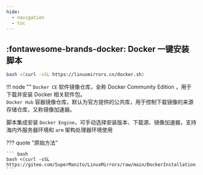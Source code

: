 ```yaml
---
hide:
  - navigation
  - toc
---
```


## :fontawesome-brands-docker: Docker 一键安装脚本

``` bash
bash <(curl -sSL https://linuxmirrors.cn/docker.sh)
```

!!! node ""
    `Docker CE` 软件镜像仓库，全称 Docker Community Edition ，用于下载并安装 Docker 相关软件包。  
    `Docker Hub` 容器镜像仓库，默认为官方提供的公共库，用于控制下载镜像的来源存储仓库，又称镜像加速器。

脚本集成安装 `Docker Engine`，可手动选择安装版本、下载源、镜像加速器，支持海内外服务器环境和 `arm` 架构处理器环境使用

??? quote "原始方法"

    ``` bash
    bash <(curl -sSL https://gitee.com/SuperManito/LinuxMirrors/raw/main/DockerInstallation.sh)
    ```
